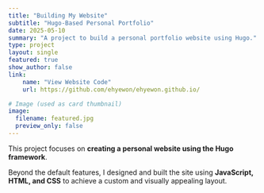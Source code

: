 ```yaml
---
title: "Building My Website"
subtitle: "Hugo-Based Personal Portfolio"
date: 2025-05-10
summary: "A project to build a personal portfolio website using Hugo."
type: project
layout: single
featured: true
show_author: false
link:
    name: "View Website Code"
    url: https://github.com/ehyewon/ehyewon.github.io/

# Image (used as card thumbnail)
image:
  filename: featured.jpg
  preview_only: false
---
```

This project focuses on **creating a personal website using the Hugo framework**.

Beyond the default features, I designed and built the site using **JavaScript, HTML, and CSS** to achieve a custom and visually appealing layout.
